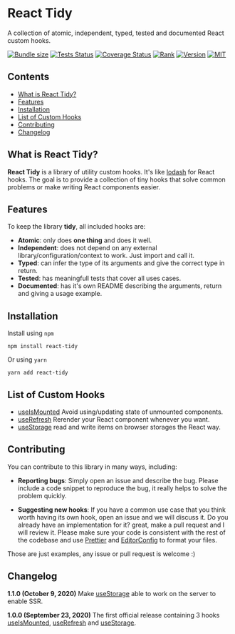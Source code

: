 # React Tidy

A collection of atomic, independent, typed, tested and documented React custom hooks.

[![Bundle size](https://img.shields.io/bundlephobia/minzip/react-tidy?style=flat-square)](https://bundlephobia.com/result?p=react-tidy)
[![Tests Status](https://img.shields.io/github/workflow/status/webneat/react-tidy/Tests?style=flat-square)](https://github.com/webneat/react-tidy/actions?query=workflow:"Tests")
[![Coverage Status](https://img.shields.io/coveralls/github/webNeat/react-tidy/master?style=flat-square)](https://coveralls.io/github/webNeat/react-tidy?branch=master)
[![Rank](https://img.shields.io/librariesio/sourcerank/npm/react-tidy?style=flat-square)](https://libraries.io/npm/react-tidy)
[![Version](https://img.shields.io/npm/v/react-tidy?style=flat-square)](https://www.npmjs.com/package/react-tidy)
[![MIT](https://img.shields.io/npm/l/react-tidy?style=flat-square)](LICENSE)

## Contents

- [What is React Tidy?](#what-is-react-tidy)
- [Features](#features)
- [Installation](#installation)
- [List of Custom Hooks](#list-of-custom-hooks)
- [Contributing](#contributing)
- [Changelog](#changelog)

## What is React Tidy?

**React Tidy** is a library of utility custom hooks. It's like [lodash](https://lodash.com/) for React hooks. The goal is to provide a collection of tiny hooks that solve common problems or make writing React components easier.

## Features

To keep the library **tidy**, all included hooks are:

- **Atomic**: only does **one thing** and does it well.
- **Independent**: does not depend on any external library/configuration/context to work. Just import and call it.
- **Typed**: can infer the type of its arguments and give the correct type in return.
- **Tested**: has meaningfull tests that cover all uses cases.
- **Documented**: has it's own README describing the arguments, return and giving a usage example.

## Installation

Install using `npm`

```
npm install react-tidy
```

Or using `yarn`

```
yarn add react-tidy
```

## List of Custom Hooks

- [useIsMounted](src/useIsMounted) Avoid using/updating state of unmounted components.
- [useRefresh](src/useRefresh) Rerender your React component whenever you want.
- [useStorage](src/useStorage) read and write items on browser storages the React way.

## Contributing

You can contribute to this library in many ways, including:

- **Reporting bugs**: Simply open an issue and describe the bug. Please include a code snippet to reproduce the bug, it really helps to solve the problem quickly.

- **Suggesting new hooks**: If you have a common use case that you think worth having its own hook, open an issue and we will discuss it. Do you already have an implementation for it? great, make a pull request and I will review it. Please make sure your code is consistent with the rest of the codebase and use [Prettier](https://prettier.io/) and [EditorConfig](https://editorconfig.org/) to format your files.

Those are just examples, any issue or pull request is welcome :)

## Changelog

**1.1.0 (October 9, 2020)**
Make [useStorage](src/useStorage) able to work on the server to enable SSR.

**1.0.0 (September 23, 2020)**
The first official release containing 3 hooks [useIsMounted](src/useIsMounted), [useRefresh](src/useRefresh) and [useStorage](src/useStorage).
